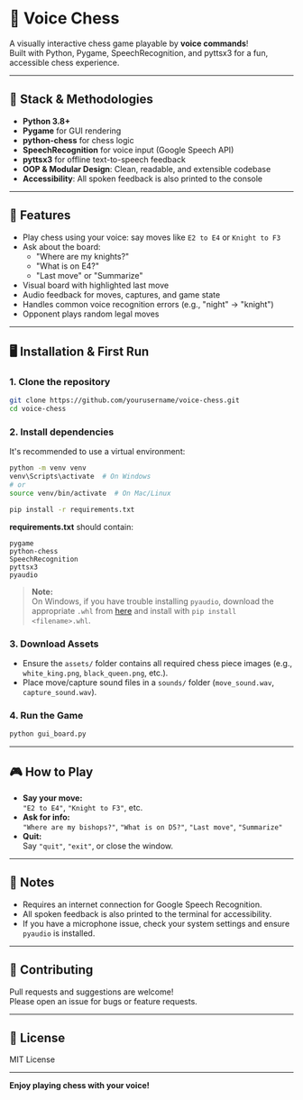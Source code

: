 # 🎤 Voice Chess

A visually interactive chess game playable by **voice commands**!  
Built with Python, Pygame, SpeechRecognition, and pyttsx3 for a fun, accessible chess experience.

---

## 🧩 Stack & Methodologies

- **Python 3.8+**
- **Pygame** for GUI rendering
- **python-chess** for chess logic
- **SpeechRecognition** for voice input (Google Speech API)
- **pyttsx3** for offline text-to-speech feedback
- **OOP & Modular Design**: Clean, readable, and extensible codebase
- **Accessibility**: All spoken feedback is also printed to the console

---

## 🚀 Features

- Play chess using your voice: say moves like `E2 to E4` or `Knight to F3`
- Ask about the board:  
  - "Where are my knights?"  
  - "What is on E4?"  
  - "Last move" or "Summarize"
- Visual board with highlighted last move
- Audio feedback for moves, captures, and game state
- Handles common voice recognition errors (e.g., "night" → "knight")
- Opponent plays random legal moves

---

## 🖥️ Installation & First Run

### 1. **Clone the repository**
```bash
git clone https://github.com/yourusername/voice-chess.git
cd voice-chess
```

### 2. **Install dependencies**
It's recommended to use a virtual environment:
```bash
python -m venv venv
venv\Scripts\activate  # On Windows
# or
source venv/bin/activate  # On Mac/Linux

pip install -r requirements.txt
```

**requirements.txt** should contain:
```
pygame
python-chess
SpeechRecognition
pyttsx3
pyaudio
```
> **Note:**  
> On Windows, if you have trouble installing `pyaudio`, download the appropriate `.whl` from [here](https://www.lfd.uci.edu/~gohlke/pythonlibs/#pyaudio) and install with `pip install <filename>.whl`.

### 3. **Download Assets**
- Ensure the `assets/` folder contains all required chess piece images (e.g., `white_king.png`, `black_queen.png`, etc.).
- Place move/capture sound files in a `sounds/` folder (`move_sound.wav`, `capture_sound.wav`).

### 4. **Run the Game**
```bash
python gui_board.py
```

---

## 🎮 How to Play

- **Say your move:**  
  `"E2 to E4"`, `"Knight to F3"`, etc.
- **Ask for info:**  
  `"Where are my bishops?"`, `"What is on D5?"`, `"Last move"`, `"Summarize"`
- **Quit:**  
  Say `"quit"`, `"exit"`, or close the window.

---

## 📝 Notes

- Requires an internet connection for Google Speech Recognition.
- All spoken feedback is also printed to the terminal for accessibility.
- If you have a microphone issue, check your system settings and ensure `pyaudio` is installed.

---


## 🤝 Contributing

Pull requests and suggestions are welcome!  
Please open an issue for bugs or feature requests.

---

## 📄 License

MIT License

---

**Enjoy playing chess with your voice!**
